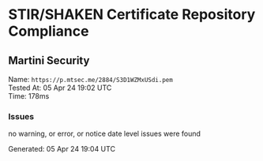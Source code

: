 # STIR/SHAKEN Certificate Repository Compliance

## Martini Security

Name: `https://p.mtsec.me/2884/S3D1WZMxUSdi.pem`\
Tested At: 05 Apr 24 19:02 UTC\
Time: 178ms

### Issues

no warning, or error, or notice date level issues were found

Generated: 05 Apr 24 19:04 UTC